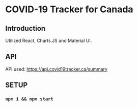 # COVID-19 Tracker for Canada

## Introduction

Utilized React, Charts.JS and Material UI.

## API

API used: https://api.covid19tracker.ca/summary

## SETUP

### `npm i && npm start`